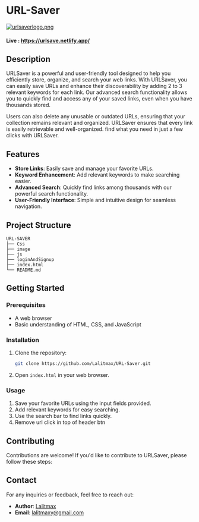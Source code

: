 # URL-Saver
[![urlsaverlogo.png](https://i.postimg.cc/K8YfxhkQ/urlsaverlogo.png)](https://urlsave.netlify.app/)
#### Live : https://urlsave.netlify.app/
## Description

URLSaver is a powerful and user-friendly tool designed to help you efficiently store, organize, and search your web links. With URLSaver, you can easily save URLs and enhance their discoverability by adding 2 to 3 relevant keywords for each link. Our advanced search functionality allows you to quickly find and access any of your saved links, even when you have thousands stored.

Users can also delete any unusable or outdated URLs, ensuring that your collection remains relevant and organized. URLSaver ensures that every link is easily retrievable and well-organized. find what you need in just a few clicks with URLSaver.


## Features

- **Store Links**: Easily save and manage your favorite URLs.
- **Keyword Enhancement**: Add relevant keywords to make searching easier.
- **Advanced Search**: Quickly find links among thousands with our powerful search functionality.
- **User-Friendly Interface**: Simple and intuitive design for seamless navigation.

## Project Structure

```
URL-SAVER
├── Css
├── image
├── js
├── loginAndSignup
├── index.html
└── README.md
```

## Getting Started

### Prerequisites

- A web browser
- Basic understanding of HTML, CSS, and JavaScript

### Installation

1. Clone the repository:
   ```bash
   git clone https://github.com/Lalitmax/URL-Saver.git
   ```
2. Open `index.html` in your web browser.

### Usage

1. Save your favorite URLs using the input fields provided.
2. Add relevant keywords for easy searching.
3. Use the search bar to find links quickly.
4. Remove url click in top of header btn

## Contributing

Contributions are welcome! If you'd like to contribute to URLSaver, please follow these steps:


## Contact

For any inquiries or feedback, feel free to reach out:

- **Author**: [Lalitmax](https://github.com/Lalitmax)
- **Email**: lalitmaxy@gmail.com
